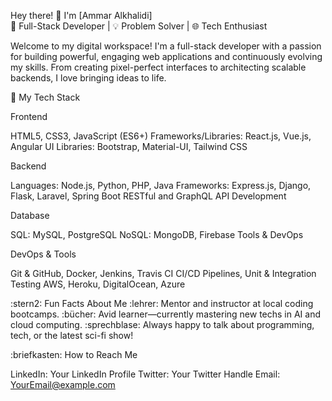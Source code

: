 Hey there! 👋 I'm [Ammar Alkhalidi]  
🚀 Full-Stack Developer | 💡 Problem Solver | 🌐 Tech Enthusiast

Welcome to my digital workspace! I'm a full-stack developer with a passion for building powerful, engaging web applications and continuously evolving my skills. From creating pixel-perfect interfaces to architecting scalable backends, I love bringing ideas to life.

🧰 My Tech Stack

Frontend

HTML5, CSS3, JavaScript (ES6+)
Frameworks/Libraries: React.js, Vue.js, Angular
UI Libraries: Bootstrap, Material-UI, Tailwind CSS

Backend

Languages: Node.js, Python, PHP, Java
Frameworks: Express.js, Django, Flask, Laravel, Spring Boot
RESTful and GraphQL API Development


Database

SQL: MySQL, PostgreSQL
NoSQL: MongoDB, Firebase
Tools & DevOps


DevOps & Tools

Git & GitHub, Docker, Jenkins, Travis CI
CI/CD Pipelines, Unit & Integration Testing
AWS, Heroku, DigitalOcean, Azure

:stern2: Fun Facts About Me
:lehrer: Mentor and instructor at local coding bootcamps.
:bücher: Avid learner—currently mastering new techs in AI and cloud computing.
:sprechblase: Always happy to talk about programming, tech, or the latest sci-fi show!

:briefkasten: How to Reach Me

LinkedIn: Your LinkedIn Profile
Twitter: Your Twitter Handle
Email: YourEmail@example.com


